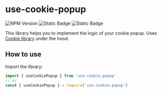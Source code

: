 # use-cookie-popup
![NPM Version](https://img.shields.io/npm/v/use-cookie-popup?logo=npm)
![Static Badge](https://img.shields.io/badge/React-gray?logo=react&logoColor=61dbfb)
![Static Badge](https://img.shields.io/badge/Typescript-blue?logo=typescript&logoColor=white)

This library helps you to implement the logic of your cookie popup. Uses [Cookie library](https://www.npmjs.com/package/cookie) under the hood.

## How to use

Import the library:

```typescript
import { useCookiePopup } from 'use-cookie-popup'
// or
const { useCookiePopup } = require('use-cookie-popup')
```
